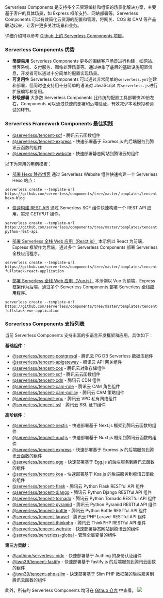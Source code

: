 Serverless Components 是支持多个云资源编排和组织的场景化解决方案，主要基于客户的具体场景，如 Express 框架支持、网站部署等。Serverless Components 可以有效简化云资源的配置和管理，将网关、COS 和 CAM 等产品联动起来，让客户更多关注场景和业务。

详细介绍可以参考 [Github 上的 Serverless Components 项目](https://github.com/serverless/components/blob/master/README.cn.md)。

### Serverless Components 优势

- **简便易用**
Serverless Components 更多的围绕客户场景进行构建，如网站、博客系统、支付服务、图像处理场景等。通过抽象了底层的基础设施配置信息，开发者可以通过十分简单的配置实现场景。
- **可复用性**
Serverless Components 可以通过非常简单的`serverless.yml`创建和部署，但同时也支持用十分简单的语法对 JavaScript 库`serverless.js`进行扩展编写和复用。
- **秒级部署**
大多数 Serverless Components 比传统的配置工具部署快20倍左右，Components 可以通过快速的部署和远端验证，有效减少本地模拟和调试的环节。

### Serverless Framework Components 最佳实践

- [@serverless/tencent-scf](https://github.com/serverless-components/tencent-scf/tree/v2/) - 腾讯云云函数组件
- [@serverless/tencent-express](https://github.com/serverless-components/tencent-express/tree/v2/) - 快速部署基于 Express.js 的后端服务到腾讯云函数的组件
- [@serverless/tencent-website](https://github.com/serverless-components/tencent-website/tree/v2/) - 快速部署静态网站到腾讯云的组件


以下为常用的用例模板：

- [部署 Hexo 静态博客](https://cloud.tencent.com/document/product/1154/40217)
通过 Serverless Website 组件快速构建一个 Serverless Hexo 站点：
```shell
serverless create --template-url https://github.com/serverless/components/tree/master/templates/tencent-hexo-blog
```

- [快速构建 REST API](https://cloud.tencent.com/document/product/1154/40216)
通过 Serverless SCF 组件快速构建一个 REST API 应用，实现 GET/PUT 操作。
```shell
serverless create --template-url https://github.com/serverless/components/tree/master/templates/tencent-python-rest-api
```

- [部署 Serverless 全栈 Web 应用（React.js）](https://cloud.tencent.com/document/product/1154/40218)
本示例以 React 为前端，Express 框架作为后端，通过多个 Serverless Components 部署 Serverless 全栈应用程序。
```shell
serverless create --template-url https://github.com/serverless/components/tree/master/templates/tencent-fullstack-react-application
```

- [部署 Serverless 全栈 Web 应用（Vue.js）](https://cloud.tencent.com/document/product/1154/39272)
本示例以 Vue 为前端，Express 框架作为后端，通过多个 Serverless Components 部署 Serverless 全栈应用程序。
```shell
serverless create --template-url https://github.com/serverless/components/tree/master/templates/tencent-fullstack-vue-application
```

### Serverless Components 支持列表

当前 Serverless Components 支持丰富的多语言开发框架和应用，具体如下：

**基础组件**：
- [@serverless/tencent-postgresql](https://github.com/serverless-components/tencent-postgresql) - 腾讯云 PG DB Serverless 数据库组件
- [@serverless/tencent-apigateway](https://github.com/serverless-components/tencent-apigateway) - 腾讯云 API 网关组件
- [@serverless/tencent-cos](https://github.com/serverless-components/tencent-cos) - 腾讯云对象存储组件
- [@serverless/tencent-scf](https://github.com/serverless-components/tencent-scf) - 腾讯云云函数组件
- [@serverless/tencent-cdn](https://github.com/serverless-components/tencent-cdn) - 腾讯云 CDN 组件
- [@serverless/tencent-cam-role](https://github.com/serverless-components/tencent-cam-role) - 腾讯云 CAM 角色组件
- [@serverless/tencent-cam-policy](https://github.com/serverless-components/tencent-cam-policy) - 腾讯云 CAM 策略组件
- [@serverless/tencent-vpc](https://github.com/serverless-components/tencent-vpc) - 腾讯云 VPC 私有网络组件
- [@serverless/tencent-ssl](https://github.com/serverless-tencent/tencent-ssl) - 腾讯云 SSL 证书组件



**高阶组件**：
- [@serverless/tencent-nextjs](https://github.com/serverless-components/tencent-nextjs) - 快速部署基于 Next.js 框架到腾讯云函数的组件
- [@serverless/tencent-nuxtjs](https://github.com/serverless-components/tencent-nuxtjs) - 快速部署基于 Nuxt.js 框架到腾讯云函数的组件
- [@serverless/tencent-express](https://github.com/serverless-components/tencent-express) - 快速部署基于 Express.js 的后端服务到腾讯云函数的组件
- [@serverless/tencent-egg](https://github.com/serverless-components/tencent-egg) - 快速部署基于 Egg.js 的后端服务到腾讯云函数的组件
- [@serverless/tencent-koa](https://github.com/serverless-components/tencent-koa) - 快速部署基于 Koa.js 的后端服务到腾讯云函数的组件
- [@serverless/tencent-flask](https://github.com/serverless-components/tencent-flask) - 腾讯云 Python Flask RESTful API 组件
- [@serverless/tencent-django](https://github.com/serverless-tencent/tencent-django) - 腾讯云 Python Django RESTful API 组件
- [@serverless/tencent-tornado](https://github.com/serverless-tencent/tencent-tornado) - 腾讯云 Python Tornado RESTful API 组件
- [@serverless/tencent-pyramid](https://github.com/serverless-tencent/tencent-pyramid) - 腾讯云 Python Pyramid RESTful API 组件
- [@serverless/tencent-bottle](https://github.com/serverless-tencent/tencent-bottle) - 腾讯云 Python Bottle RESTful API 组件
- [@serverless/tencent-laravel](https://github.com/serverless-components/tencent-laravel) - 腾讯云 PHP Laravel RESTful API 组件
- [@serverless/tencent-thinkphp](https://github.com/serverless-components/tencent-thinkphp) - 腾讯云 ThinkPHP RESTful API 组件
- [@serverless/tencent-website](https://github.com/serverless-components/tencent-website) - 快速部署静态网站到腾讯云的组件
- [@serverless/serverless-global](https://github.com/serverless-tencent/serverless-global) - 管理全局变量的组件

**第三方贡献**：
- [@authing/serverless-oidc](https://github.com/Authing/serverless-oidc) - 快速部署基于 Authing 的身份认证组件
- [@twn39/tencent-fastify](https://github.com/twn39/tencent-fastify) - 快速部署基于 fastify.js 的后端服务到腾讯云函数的组件
- [@twn39/tencent-php-slim](https://github.com/twn39/tencent-php-slim) - 快速部署基于 Slim PHP 微框架的后端服务到腾讯云函数的组件

此外，所有的 Serverless Components 均可在 [Github 仓库](https://github.com/serverless-components?q=tencent) 中查看。
![](https://main.qcloudimg.com/raw/8d30e522c8a8d3e46a8b057eaa161a13.png)
